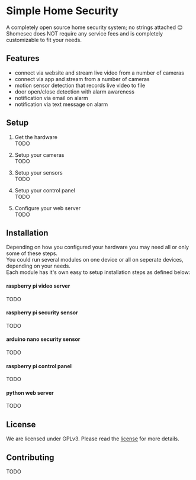 # Simple Home Security

A completely open source home security system; no strings attached :relieved:  
Shomesec does NOT require any service fees and is completely customizable to fit your needs. 

## Features

- connect via website and stream live video from a number of cameras
- connect via app and stream from a number of cameras
- motion sensor detection that records live video to file
- door open/close detection with alarm awareness
- notification via email on alarm
- notification via text message on alarm

## Setup

1. Get the hardware  
TODO

2. Setup your cameras  
TODO

3. Setup your sensors  
TODO

4. Setup your control panel  
TODO

5. Configure your web server  
TODO

## Installation

Depending on how you configured your hardware you may need all or only some of these steps.  
You could run several modules on one device or all on seperate devices, depending on your needs.   
Each module has it's own easy to setup installation steps as defined below:

#### raspberry pi video server

TODO

#### raspberry pi security sensor

TODO

#### arduino nano security sensor

TODO

#### raspberry pi control panel

TODO

#### python web server

TODO

## License

We are licensed under GPLv3. Please read the [license](LICENSE) for more details.

## Contributing

TODO